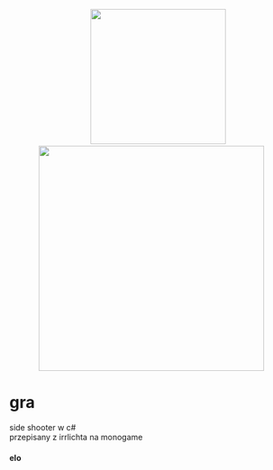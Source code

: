 ﻿<p align="center">
<img alt="" src="https://forthebadge.com/images/badges/powered-by-flux-capacitor.svg">
<img alt="" src="https://forthebadge.com/images/badges/60-percent-of-the-time-works-every-time.svg">
<img alt="" src="https://forthebadge.com/images/badges/0-percent-optimized.svg">
<img alt="" src="https://forthebadge.com/images/badges/not-a-bug-a-feature.svg">
<img alt="" src="https://forthebadge.com/images/badges/ages-18.svg">
<img alt="" src="https://forthebadge.com/images/badges/designed-in-ms-paint.svg">
<img alt="" src="https://forthebadge.com/images/badges/works-on-my-machine.svg" width="240">
<img alt="" src="https://forthebadge.com/images/featured/featured-fuck-it-ship-it.svg" width="400">
</p>
<h1>gra</h1>
side shooter w c# <br>
przepisany z irrlichta na monogame <br>
<h4>elo</h4>